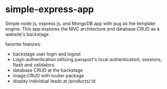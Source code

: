 # simple-express-app
Simple node js, express js, and MongoDB app with pug as the template engine. 
This app explores the MVC architecture and database CRUD as a website's backstage

favorite features:
- backstage user login and logout
- Login authentication utilizing passport's local authentication, sessions, flash and validators
- database CRUD at the backstage
- image CRUD with multer package
- display individual leads at /products/:id
